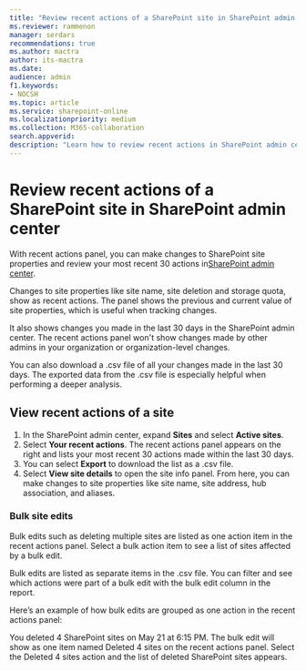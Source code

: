 ```yaml
---
title: "Review recent actions of a SharePoint site in SharePoint admin center"
ms.reviewer: rammenon
manager: serdars
recommendations: true
ms.author: mactra
author: its-mactra
ms.date: 
audience: admin
f1.keywords:
- NOCSH 
ms.topic: article
ms.service: sharepoint-online
ms.localizationpriority: medium
ms.collection: M365-collaboration
search.appverid:
description: "Learn how to review recent actions in SharePoint admin center."
---
```

# Review recent actions of a SharePoint site in SharePoint admin center

With recent actions panel, you can make changes to SharePoint site properties and review your most recent 30 actions in[SharePoint admin center](/sharepoint/get-started-new-admin-center).

Changes to site properties like site name, site deletion and storage quota, show as recent actions. The panel shows the previous and current value of site properties, which is useful when tracking changes.

It also shows changes you made in the last 30 days in the SharePoint admin center. The recent actions panel won't show changes made by other admins in your organization or organization-level changes.

You can also download a .csv file of all your changes made in the last 30 days. The exported data from the .csv file is especially helpful when performing a deeper analysis.

## View recent actions of a site

1. In  the SharePoint admin center, expand **Sites** and select **Active sites**.
2. Select **Your recent actions**. The recent actions panel appears on the right and lists your most recent 30 actions made within the last 30 days.
3. You can select **Export** to download the list as a .csv file.
4. Select **View site details** to open the site info panel. From here, you can make changes to site properties like site name, site address, hub association, and aliases.

### Bulk site edits

Bulk edits such as deleting multiple sites are listed as one action item in the recent actions panel. Select a bulk action item to see a list of sites affected by a bulk edit.

Bulk edits are listed as separate items in the .csv file. You can filter and see which actions were part of a bulk edit with the bulk edit column in the report.

Here’s an example of how bulk edits are grouped as one action in the recent actions panel:

You deleted 4 SharePoint sites on May 21 at 6:15 PM. The bulk edit will show as one item named Deleted 4 sites on the recent actions panel. Select the Deleted 4 sites action and the list of deleted SharePoint sites appears.
